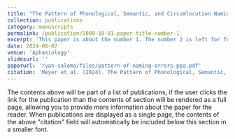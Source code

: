 ```yaml
---
title: "The Pattern of Phonological, Semantic, and Circumlocution Naming Errors for Nouns and Verbs in Primary Progressive Aphasia"
collection: publications
category: manuscripts
permalink: /publication/2009-10-01-paper-title-number-1
excerpt: 'This paper is about the number 1. The number 2 is left for future work.'
date: 2024-06-07
venue: 'Aphasiology'
slidesurl: ''
paperurl: 'ryan-saloma/files/pattern-of-naming-errors-ppa.pdf'
citation: 'Meyer et al. (2024). The Pattern of Phonological, Semantic, and Circumlocution Naming Errors for Nouns and Verbs in Primary Progressive Aphasia.<i>Aphasiology</i>, 1-25. https://doi.org/10.1080/02687038.2024.2361961'
---
```


The contents above will be part of a list of publications, if the user clicks the link for the publication than the contents of section will be rendered as a full page, allowing you to provide more information about the paper for the reader. When publications are displayed as a single page, the contents of the above "citation" field will automatically be included below this section in a smaller font.
